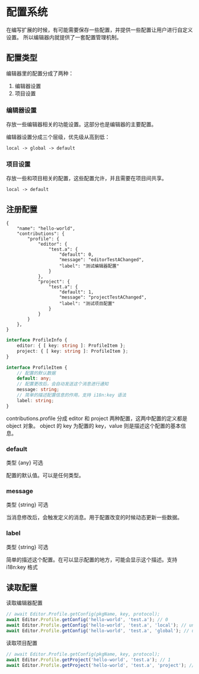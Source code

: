 # 配置系统

在编写扩展的时候，有可能需要保存一些配置，并提供一些配置让用户进行自定义设置。
所以编辑器内就提供了一套配置管理机制。

## 配置类型

编辑器里的配置分成了两种：

1. 编辑器设置
2. 项目设置

### 编辑器设置

存放一些编辑器相关的功能设置。这部分也是编辑器的主要配置。

编辑器设置分成三个层级，优先级从高到低：

```
local -> global -> default
```

### 项目设置

存放一些和项目相关的配置，这些配置允许，并且需要在项目间共享。

```
local -> default
```

## 注册配置

```jaon
{
    "name": "hello-world",
    "contributions": {
        "profile": {
            "editor": {
                "test.a": {
                    "default": 0,
                    "message": "editorTestAChanged",
                    "label": "测试编辑器配置"
                }
            },
            "project": {
                "test.a": {
                    "default": 1,
                    "message": "projectTestAChanged",
                    "label": "测试项目配置"
                }
            }
        }
    },
}
```

```typescript
interface ProfileInfo {
    editor: { [ key: string ]: ProfileItem };
    project: { [ key: string ]: ProfileItem };
}

interface ProfileItem {
    // 配置的默认数据
    default: any;
    // 配置更改后，会自动发送这个消息进行通知
    message: string;
    // 简单的描述配置信息的作用，支持 i18n:key 语法
    label: string;
}
```

contributions.profile 分成 editor 和 project 两种配置，这两中配置的定义都是 object 对象。
object 的 key 为配置的 key，value 则是描述这个配置的基本信息。

### default 

类型 {any} 可选

配置的默认值。可以是任何类型。

### message

类型 {string} 可选

当消息修改后，会触发定义的消息。用于配置改变的时候动态更新一些数据。

### label

类型 {string} 可选

简单的描述这个配置。在可以显示配置的地方，可能会显示这个描述。支持 i18n:key 格式

## 读取配置

读取编辑器配置

```javascript
// await Editor.Profile.getConfig(pkgName, key, protocol);
await Editor.Profile.getConfig('hello-world', 'test.a'); // 0
await Editor.Profile.getConfig('hello-world', 'test.a', 'local'); // undefined
await Editor.Profile.getConfig('hello-world', 'test.a', 'global'); // undefined
```

读取项目配置

```javascript
// await Editor.Profile.getConfig(pkgName, key, protocol);
await Editor.Profile.getProject('hello-world', 'test.a'); // 1
await Editor.Profile.getProject('hello-world', 'test.a', 'project'); // undefined
```